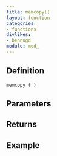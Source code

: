 ```yaml
---
title: memcopy()
layout: function
categories:
- functions
divlikes:
- bennugd
module: mod_
---
```


## Definition

    memcopy ( )

## Parameters

## Returns

## Example
